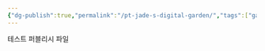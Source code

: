 ```yaml
---
{"dg-publish":true,"permalink":"/pt-jade-s-digital-garden/","tags":["gardenEntry"]}
---
```



테스트 퍼블리시 파일
